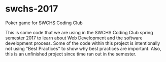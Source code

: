 # swchs-2017
Poker game for SWCHS Coding Club

This is some code that we are using in the SWCHS Coding Club spring semester 2017 to learn about Web Development and the software development process. Some of the code within this project is intentionally not using "Best Practices" to show why best practices are important. Also, this is an unfinished project since time ran out in the semester.
